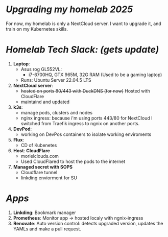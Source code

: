 # *Upgrading my homelab 2025*

For now, my homelab is only a NextCloud server.
I want to upgrade it, and train on my Kubernetes skills.

# *Homelab Tech Slack: (gets update)*
1. **Laptop**: 
   - Asus rog GL552VL: 
      - i7-6700HQ, GTX 965M, 32G RAM (Used to be a gaming laptop)
   - Runs: Ubuntu Server 22.04.5 LTS
3. **NextCloud server**:
   - ~~hosted on ports 80/443 with DuckDNS (for now)~~ Hosted with CloudFlare
   - maintaind and updated
4. **k3s**:
   - manage pods, clusters and nodes
   - nginx ingress: because i'm using ports 443/80 for NextCloud I switched from Traefik ingress to ngnix on another ports.
5. **DevPod**:
   - working on DevPos containers to isolate working enviroments
6. **Flux**:
   - CD of Kubenetes
7. **Host**: **CloudFlare**
   - morielclouds.com
   - Used CloudFlared to host the pods to the internet
8. **Managed secret with SOPS**
   - Cloudflare tunnel
   - linkding enviorment for SU

# *Apps*
1. **Linkding**: Bookmark manager
2. **Prometheus**: Monitor app -> hosted localy with ngnix-ingress
3. **Renovate**: Auto version control: detects upgraded version, updates the YAMLs and make a pull request.
